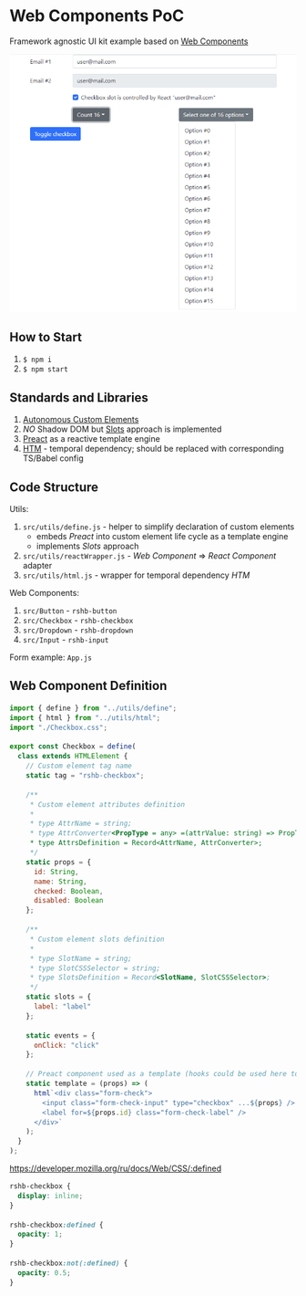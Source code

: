 # Web Components PoC

Framework agnostic UI kit example based on [Web Components](https://developer.mozilla.org/ru/docs/Web/Web_Components)

![App](app.png)

## How to Start

1. `$ npm i`
2. `$ npm start`

## Standards and Libraries

1. [Autonomous Custom Elements](https://developer.mozilla.org/ru/docs/Web/Web_Components/Using_custom_elements)
2. *NO* Shadow DOM but [Slots](https://developer.mozilla.org/en-US/docs/Web/Web_Components/Using_templates_and_slots#adding_flexibility_with_slots) approach is implemented
3. [Preact](https://preactjs.com/guide/v10/web-components/#app) as a reactive template engine
4. [HTM](https://github.com/developit/htm) - temporal dependency; should be replaced with corresponding TS/Babel config

## Code Structure

Utils:

1. `src/utils/define.js` - helper to simplify declaration of custom elements
    * embeds *Preact* into custom element life cycle as a template engine
    * implements *Slots* approach
2. `src/utils/reactWrapper.js` - *Web Component* => *React Component* adapter
3. `src/utils/html.js` - wrapper for temporal dependency *HTM*

Web Components:

1. `src/Button` - `rshb-button`
2. `src/Checkbox` - `rshb-checkbox`
3. `src/Dropdown` - `rshb-dropdown`
4. `src/Input` - `rshb-input`

Form example: `App.js`

## Web Component Definition

```js
import { define } from "../utils/define";
import { html } from "../utils/html";
import "./Checkbox.css";

export const Checkbox = define(
  class extends HTMLElement {
    // Custom element tag name
    static tag = "rshb-checkbox";

    /**
     * Custom element attributes definition
     * 
     * type AttrName = string;
     * type AttrConverter<PropType = any> =(attrValue: string) => PropType;
     * type AttrsDefinition = Record<AttrName, AttrConverter>;
     */
    static props = {
      id: String,
      name: String,
      checked: Boolean,
      disabled: Boolean
    };

    /**
     * Custom element slots definition
     * 
     * type SlotName = string;
     * type SlotCSSSelector = string;
     * type SlotsDefinition = Record<SlotName, SlotCSSSelector>;
     */
    static slots = {
      label: "label"
    };

    static events = {
      onClick: "click"
    };

    // Preact component used as a template (hooks could be used here to introduce some logic)
    static template = (props) => (
      html`<div class="form-check">
        <input class="form-check-input" type="checkbox" ...${props} />
        <label for=${props.id} class="form-check-label" />
      </div>`
    );
  }
);
```

https://developer.mozilla.org/ru/docs/Web/CSS/:defined

```css
rshb-checkbox {
  display: inline;
}

rshb-checkbox:defined {
  opacity: 1;
}

rshb-checkbox:not(:defined) {
  opacity: 0.5;
}
```
